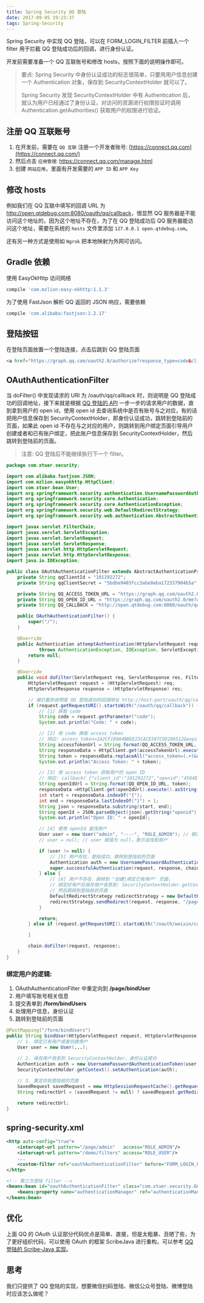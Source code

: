 ```yaml
---
title: Spring Security QQ 登陆
date: 2017-09-05 19:23:37
tags: Spring-Security
---
```


Spring Security 中实现 QQ 登陆，可以在 FORM_LOGIN_FILTER 前插入一个 filter 用于拦截 QQ 登陆成功后的回调，进行身份认证。

开发前需要准备一个 QQ 互联账号和修改 hosts，按照下面的说明操作即可。

> 要点: Spring Security 中身份认证成功的标志很简单，只要用用户信息创建一个 Authentication 对象，保存到 SecurityContextHolder 就可以了。
>
> Spring Security 发现 SecurityContextHolder 中有 Authentication 后，就认为用户已经通过了身份认证，对访问的资源进行权限验证时调用 Authentication.getAuthorities() 获取用户的权限进行验证。

## 注册 QQ 互联账号

1. 在开发前，需要在 `QQ 互联` 注册一个开发者账号: [https://connect.qq.com](https://connect.qq.com/)
2. 然后点击 `应用管理`: <https://connect.qq.com/manage.html>
3. 创建 `网站应用`，里面有开发需要的 `APP ID` 和 `APP Key`

## 修改 hosts

例如我们在 QQ 互联中填写的回调 URL 为 <http://open.qtdebug.com:8080/oauth/qq/callback>，很显然 QQ 服务器是不能访问这个地址的，因为这个地址不存在，为了在 QQ 登陆成功后 QQ 服务器能访问这个地址，需要在系统的 `hosts` 文件里添加 `127.0.0.1 open.qtdebug.com`。

还有另一种方式是使用如 `Ngrok` 把本地映射为外网可访问。<!--more-->

## Gradle 依赖

使用 EasyOkHttp 访问网络

```groovy
compile 'com.mzlion:easy-okhttp:1.1.3'
```

为了使用 FastJson 解析 QQ 返回的 JSON 响应，需要依赖

```groovy
compile 'com.alibaba:fastjson:1.2.17'
```

## 登陆按钮

在登陆页面放置一个登陆连接，点击后跳到 QQ 登陆页面

```html
<a href="https://graph.qq.com/oauth2.0/authorize?response_type=code&client_id=101292272&redirect_uri=http://open.qtdebug.com:8080/oauth/qq/callback&scope=get_user_info">QQ Login</a>
```

## OAuthAuthenticationFilter

当 doFilter() 中发现请求的 URI 为 /oauth/qq/callback 时，则说明是 QQ 登陆成功的回调地址，接下来就是根据 [QQ 登陆的 API](http://wiki.connect.qq.com/使用authorization_code获取access_token) 一步一步的请求用户的数据，直到拿到用户的 open id，使用 open id 去查询系统中是否有账号与之对应，有的话把用户信息保存到 SecurityContextHolder，即身份认证成功，跳转到登陆前的页面，如果此 open id 不存在与之对应的用户，则跳转到用户绑定页面引导用户创建或者和已有账户绑定，把此账户信息保存到 SecurityContextHolder，然后跳转到登陆前的页面。

>  注意: QQ 登陆后不能继续执行下一个 filter。

```java
package com.xtuer.security;

import com.alibaba.fastjson.JSON;
import com.mzlion.easyokhttp.HttpClient;
import com.xtuer.bean.User;
import org.springframework.security.authentication.UsernamePasswordAuthenticationToken;
import org.springframework.security.core.Authentication;
import org.springframework.security.core.AuthenticationException;
import org.springframework.security.web.DefaultRedirectStrategy;
import org.springframework.security.web.authentication.AbstractAuthenticationProcessingFilter;

import javax.servlet.FilterChain;
import javax.servlet.ServletException;
import javax.servlet.ServletRequest;
import javax.servlet.ServletResponse;
import javax.servlet.http.HttpServletRequest;
import javax.servlet.http.HttpServletResponse;
import java.io.IOException;

public class OAuthAuthenticationFilter extends AbstractAuthenticationProcessingFilter {
    private String qqClientId = "101292272";
    private String qqClientSecret = "5bdbe9403fcc3abe8eba172337904b5a";

    private String QQ_ACCESS_TOKEN_URL = "https://graph.qq.com/oauth2.0/token?grant_type=authorization_code&client_id=%s&client_secret=%s&redirect_uri=%s&code=%s";
    private String QQ_OPEN_ID_URL = "https://graph.qq.com/oauth2.0/me?access_token=%s";
    private String QQ_CALLBACK = "http://open.qtdebug.com:8080/oauth/qq/callback";

    public OAuthAuthenticationFilter() {
        super("/");
    }

    @Override
    public Authentication attemptAuthentication(HttpServletRequest request, HttpServletResponse response)
            throws AuthenticationException, IOException, ServletException {
        return null;
    }

    @Override
    public void doFilter(ServletRequest req, ServletResponse res, FilterChain chain) throws IOException, ServletException {
        HttpServletRequest request = (HttpServletRequest) req;
        HttpServletResponse response = (HttpServletResponse) res;

        // 被拦截到说明是 QQ 登陆成功的回调地址 http://host:port/oauth/qq/callback
        if (request.getRequestURI().startsWith("/oauth/qq/callback")) {
            // [1] 获取 code
            String code = request.getParameter("code");
            System.out.println("Code: " + code);

            // [2] 用 code 换取 access token
            // 响应: access_token=1A2CF189A4BBEE25CACE587CDD106512&expires_in=7776000&refresh_token=A5A3B6D90955ED6934EC42F2EECDA4BC
            String accessTokenUrl = String.format(QQ_ACCESS_TOKEN_URL, qqClientId, qqClientSecret, QQ_CALLBACK, code);
            String responseData = HttpClient.get(accessTokenUrl).execute().asString();
            String token = responseData.replaceAll("access_token=(.+)&expires_in=.+", "$1");
            System.out.println("Access Token: " + token);

            // [3] 用 access token 获取用户的 open ID
            // 响应: callback( {"client_id":"101292272","openid":"4584E3AAABFC5F052971C278790E9FCF"} );
            String openIdUrl = String.format(QQ_OPEN_ID_URL, token);
            responseData =HttpClient.get(openIdUrl).execute().asString();
            int start = responseData.indexOf("{");
            int end = responseData.lastIndexOf("}") + 1;
            String json = responseData.substring(start, end);
            String openId = JSON.parseObject(json).getString("openid");
            System.out.println("Open ID: " + openId);

            // [4] 使用 openId 查找用户
            User user = new User("admin", "----", "ROLE_ADMIN"); // 假设 admin 是使用 open id 查找到的用户吧
            // user = null; // user 赋值为 null，表示没找到用户

            if (user != null) {
                // [5] 用户存在，登陆成功，跳转到登陆前的页面
                Authentication auth = new UsernamePasswordAuthenticationToken(user, user.getPassword(), user.getAuthorities());
                super.successfulAuthentication(request, response, chain, auth); // 跳转到登陆前页面
            } else {
                // [6] 用户不存在，跳转到 "创建|绑定已有用户" 页面，
                // 绑定好用户后保存用户信息到: SecurityContextHolder.getContext().setAuthentication(auth)
                // 然后跳转到登陆前的页面
                DefaultRedirectStrategy redirectStrategy = new DefaultRedirectStrategy();
                redirectStrategy.sendRedirect(request, response, "/page/bindUser");
            }

            return;
        } else if (request.getRequestURI().startsWith("/oauth/weixin/callback")) {

        }

        chain.doFilter(request, response);
    }
}
```

### 绑定用户的逻辑:

1. OAuthAuthenticationFilter 中重定向到 **/page/bindUser**
2. 用户填写账号相关信息
3. 提交表单到 **/form/bindUsers**
4. 处理用户信息，身份认证
5. 跳转到登陆前的页面

```java
@PostMapping("/form/bindUsers")
public String bindUser(HttpServletRequest request, HttpServletResponse response) {
    // 1. 绑定已有用户或者创建用户
    User user = new User(...);
    
    // 2. 保存用户信息到 SecurityContextHolder，身份认证成功
    Authentication auth = new UsernamePasswordAuthenticationToken(user, user.getPassword(), user.getAuthorities());
    SecurityContextHolder.getContext().setAuthentication(auth);

    // 3. 重定向到登陆前的页面
    SavedRequest savedRequest = new HttpSessionRequestCache().getRequest(request, response);
    String redirectUrl = (savedRequest != null) ? savedRequest.getRedirectUrl() : "/";

    return redirectUrl;
}
```

## spring-security.xml

```xml
<http auto-config="true">
    <intercept-url pattern="/page/admin"   access="ROLE_ADMIN"/>
    <intercept-url pattern="/demo/filters" access="ROLE_USER"/>
    ...
    <custom-filter ref="oauthAuthenticationFilter" before="FORM_LOGIN_FILTER"/>
</http>

<!-- 第三方登陆 filter -->
<beans:bean id="oauthAuthenticationFilter" class="com.xtuer.security.OAuthAuthenticationFilter">
    <beans:property name="authenticationManager" ref="authenticationManager"/>
</beans:bean>
```

## 优化

上面 QQ 的 OAuth 认证部分代码优点是简单、直接，但是太粗暴、丑陋了些，为了更好组织代码，可以使用 OAuth 的框架 ScribeJava  进行重构，可以参考 [QQ 登陆的 Scribe-Java 实现](http://qtdebug.com/scribe-qq/)。

## 思考

我们只提供了 QQ 登陆的实现，想要微信扫码登陆、微信公众号登陆、微博登陆时应该怎么做呢？